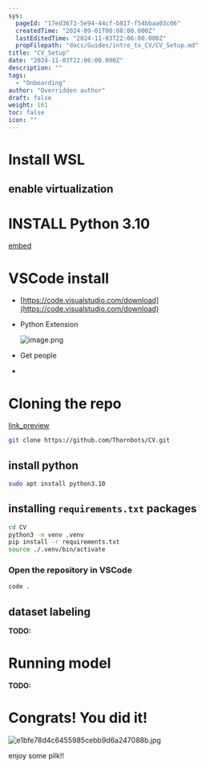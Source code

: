 ```yaml
---
sys:
  pageId: "17ed3673-5e94-44cf-b817-f54bbaa03c06"
  createdTime: "2024-09-01T00:08:00.000Z"
  lastEditedTime: "2024-11-03T22:06:00.000Z"
  propFilepath: "docs/Guides/intro_to_CV/CV_Setup.md"
title: "CV_Setup"
date: "2024-11-03T22:06:00.000Z"
description: ""
tags:
  - "Onboarding"
author: "Overridden author"
draft: false
weight: 161
toc: false
icon: ""
---
```


# Install WSL

## enable virtualization

# INSTALL Python 3.10

[embed](https://www.rose-hulman.edu/class/csse/csse132/2425a/labs/prelab1-wsl2.html)

# VSCode install

- [https://code.visualstudio.com/download](https://code.visualstudio.com/download)
- Python Extension

	![image.png](https://prod-files-secure.s3.us-west-2.amazonaws.com/d518164a-d88e-44d1-a4ee-3adb3bd8bce0/d82b6650-a5e4-4d3c-b8c9-93d817dae00e/image.png?X-Amz-Algorithm=AWS4-HMAC-SHA256&X-Amz-Content-Sha256=UNSIGNED-PAYLOAD&X-Amz-Credential=ASIAZI2LB4664ENBT3S4%2F20250206%2Fus-west-2%2Fs3%2Faws4_request&X-Amz-Date=20250206T040957Z&X-Amz-Expires=3600&X-Amz-Security-Token=IQoJb3JpZ2luX2VjEDwaCXVzLXdlc3QtMiJIMEYCIQD1Ilfl3zTVnMkxSXLAVHWWeH8V9eP0xDVCIDTsxDhEDwIhAK%2FzyM9IN0q34aV%2BUknxM6BRGO8WY8%2BQ6cyP%2F87QVIWcKv8DCFUQABoMNjM3NDIzMTgzODA1Igxro12VNB6qIAJ2fgYq3AMG75olLB32uNNzrq4opxyYE9M1Z8W3mYBNcJDv6EFzAbcBpCESQG1XOhUBSDsVBGodnq2CZo7g7%2B5KTIY0TLylnKSS7LtuIwYwFelNZa5QMO5KB2Hz7bbQll6SgysajenroRSA6iwJ149KqmJOQOLhR1RwjpnXLyOWAATp%2FFkw5QiNOpCQ%2B65hlK9HffxrGDqaU4NwDOvN1dFV%2BpzNAMX4f18t5ZA68q1uBvhsHqXpnVGc1CpX7nTXfnmI0w6EEaYV54EFGWmriSGyqttjpRe%2BlbanW69N8Vat3Z0MEKuwv3An5c9e2IP0iZxzhqwd5W5P7QcH3oOmNPOQh1EQoHfPcnQI0KyDU2oBdflDPE3j2kNMd7RhfcSy0dLtssqrh3dbuSwK7nWyT9JVAhPc4GlmdYD012ncEps7iLZwHHfOTIzh%2FLF78mNXrSlgSiOR6dXqlqP9Hp0SnCHP%2FM3L%2BTMdxGpvfymF9FHNVwjiSjcYH8Aqqsf%2B6FsC5scMpbtLd1LTNMOUHuSvjmPimtPYAR4cGwdwv4BUB3WBxaQpqUEHbNyBnoMw5wI7jJ4blVDEd8Bvj2KTQqGxVysBdnB%2BPjTfQfXn5%2B3tve%2BgYbOkaNFTA3G0kXM2Eq5MPZmVSTDy4JC9BjqkAYn7avugqC8oHsSsuBbtMg8U8RkQ6O5Fv34JPZIBNDG7W%2BGaKEh8ZDgROzHAhwTgS2bw3QnMUiZ9cLk38VhwW3cshWUoORqKchZ1OHqHotL8KX%2FdzhrC4tXvpwggDO2PpDY%2FSoUk2Woh%2BX9AE13vcLXqLOcxgYFhEg4tNx8qE4g6fhg94Gy%2FNWbe%2Fe4iM1BgHnkpJl%2Fcw7HHBPxxl3cXyBgChFT3&X-Amz-Signature=96f6636041d1b5dd4b4f4f0915e90471ee3177285292d001bfecaf7c78c9ae74&X-Amz-SignedHeaders=host&x-id=GetObject)
- Get people
- 

# Cloning the repo

[link_preview](https://github.com/Thornbots/CV/)

```bash
git clone https://github.com/Thornbots/CV.git
```

## install python

```bash
sudo apt install python3.10
```

## installing `requirements.txt` packages

```bash
cd CV
python3 -m venv .venv
pip install -r requirements.txt
source ./.venv/bin/activate
```

### Open the repository in VSCode

```bash
code .
```

## dataset labeling  

**TODO:**

# Running model

**TODO:**

# Congrats! You did it!

![e1bfe78d4c6455985cebb9d6a247088b.jpg](https://prod-files-secure.s3.us-west-2.amazonaws.com/d518164a-d88e-44d1-a4ee-3adb3bd8bce0/7d1ce04e-65d6-40c8-814d-754280e9515a/e1bfe78d4c6455985cebb9d6a247088b.jpg?X-Amz-Algorithm=AWS4-HMAC-SHA256&X-Amz-Content-Sha256=UNSIGNED-PAYLOAD&X-Amz-Credential=ASIAZI2LB466XIJIWF47%2F20250206%2Fus-west-2%2Fs3%2Faws4_request&X-Amz-Date=20250206T040955Z&X-Amz-Expires=3600&X-Amz-Security-Token=IQoJb3JpZ2luX2VjEDwaCXVzLXdlc3QtMiJHMEUCICDqAJbqdv3PEBSzRpeMbSPfkJXkKEU6TiUfJS0ZnSVBAiEA9i9roQ2gdGowhpOMm0sjSXz3v3MDCX7jAepH0kXkwJIq%2FwMIVRAAGgw2Mzc0MjMxODM4MDUiDGAuCV%2B%2F0bx8QDrWhCrcAxCFghAm16ze1agyy4zeAS9VDh1XMrXJQbh1Om9ZOUOlj2fVuk7B7W%2FWiixAc7HSX90i2M8M9e2h8cTUZ%2FcDhUsFnUO%2FTVAnCxmqKB4qfxvF8tZ3RofxiaUBDDFq%2BsN%2BTw3E6tPlLNOp1T1E6D83y4laEsPOG1tQPcNIQT0OgxSFpL55jZL8Lla1GZP8m1q%2B5cL9ebYva5Qn%2Figt5FglDc6IilR63xSGoU1ADlfyMDbGS4Ts5nIjwuedzde0F6aCAoPzAsPQVFx3GYli7iYdqeXFpWv0deK4KcTv2ukD7EgA1vd2N%2BDT%2F35f4X3SbDrFketYDtevobFgq3s7aG9GBpuDU8bvvzkocq4cP%2F%2BBCg2RKp4%2BVzeiMl1i42bp3gd7XyWxNe2COD7u1F8b4hjLzHuLhD2l0B6gwTPmjj1STngVhVo19uAkXJASZ8CDFdACxbR7znTr8AXkQ0LF6qkk63mPu2Bbff9IstypM0W1eeJc2J%2FREbWonzmZsg%2FpCv80JCmWBhdeAsxtp2WDGObvjLAdEB9GALYPfOCp6W5%2BzvpLstLveD1nKBYDGQjFhpOkNjuJnHfIcpU%2BHWbv11yH2ul2oU%2FxAGoe1myUovxN8IC75MdRKx7aaBMqGBZFMPngkL0GOqUBwqqCcv%2Finm6rl%2BDG0S1NVUvmFu1fwOW%2FKwI%2F13jkYX%2BFR1HmBLo0tMqW6699Q3yaeDGyCZ1lxxCsRiD%2FhbtzgCLh%2Bhb0HSynWUHVqiQxX6yw6fhqAAnd%2BrnzTK4oB8fJR7J3dU8vI5YDq3kmuNEh%2FTw7x83uE0Vj1Of72eV%2FXc9BWHOUNwGvLJxiW6TmHsU8%2FoS6Cub55bnSck8w1TuklLvnLL51&X-Amz-Signature=bca9dcc6e400ea291f1aa5a4b91ed67859f238f01573a5166fb03367fb5e0c14&X-Amz-SignedHeaders=host&x-id=GetObject)

enjoy some pilk!!
